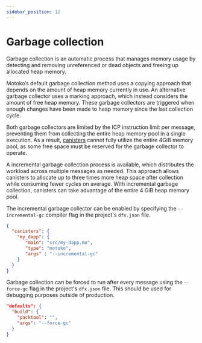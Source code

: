 ```yaml
---
sidebar_position: 12
---
```


# Garbage collection

Garbage collection is an automatic process that manages memory usage by detecting and removing unreferenced or dead objects and freeing up allocated heap memory.

Motoko’s default garbage collection method uses a copying approach that depends on the amount of heap memory currently in use. An alternative garbage collector uses a marking approach, which instead considers the amount of free heap memory. These garbage collectors are triggered when enough changes have been made to heap memory since the last collection cycle.

Both garbage collectors are limited by the ICP instruction limit per message, preventing them from collecting the entire heap memory pool in a single execution. As a result, [canisters](https://internetcomputer.org/docs/building-apps/essentials/canisters) cannot fully utilize the entire 4GiB memory pool, as some free space must be reserved for the garbage collector to operate.

A incremental garbage collection process is available, which distributes the workload across multiple messages as needed. This approach allows canisters to allocate up to three times more heap space after collection while consuming fewer cycles on average. With incremental garbage collection, canisters can take advantage of the entire 4 GiB heap memory pool.

The incremental garbage collector can be enabled by specifying the `--incremental-gc` compiler flag in the project's `dfx.json` file.


```json
{
  "canisters": {
    "my_dapp": {
       "main": "src/my-dapp.mo",
       "type": "motoko",
       "args" : "--incremental-gc"
    }
  }
}
```

Garbage collection can be forced to run after every message using the `--force-gc` flag in the project's `dfx.json` file. This should be used for debugging purposes outside of production.

```json
"defaults": {
  "build": {
    "packtool": "",
    "args": "--force-gc"
  }
}
```


